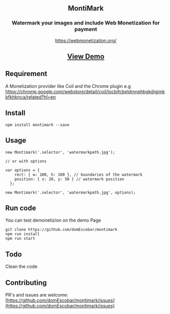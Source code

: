  <div align="center">

  <h2>MontiMark</h2>
  <h3>Watermark your images and include Web Monetization for payment</h3>

  https://webmonetization.org/

  <h2>
    <a href="https://nokol.net/montimark/">View Demo</a>
    </h2>

</div>

## Requirement

A Monetization provider like Coil and the Chrome plugin e.g
https://chrome.google.com/webstore/detail/coil/locbifcbeldmnphbgkdigjmkbfkhbnca/related?hl=en


## Install
````
npm install montimark --save
````


## Usage

```
new Montimark('.selector', 'watermarkpath.jpg');

// or with options

var options = { 
    rect: { w: 100, h: 100 }, // boundaries of the watermark
    position: { x: 20, y: 50 } // watermark position
  };

new Montimark('.selector', 'watermarkpath.jpg', options);
```

## Run code
You can test demonetizion on the demo Page
```
git clone https://github.com/domEscobar/montimark
npm run install
npm run start
```

## Todo
Clean the code


## Contributing

PR's and issues are welcome:
[https://github.com/domEscobar/montimark/issues](https://github.com/domEscobar/montimark/issues)
